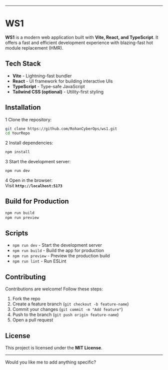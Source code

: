   

---

#  WS1

**WS1** is a modern web application built with **Vite, React, and TypeScript**. It offers a fast and efficient development experience with blazing-fast hot module replacement (HMR).  

##  Tech Stack  

-  **Vite** - Lightning-fast bundler  
-  **React** - UI framework for building interactive UIs  
-  **TypeScript** - Type-safe JavaScript  
- **Tailwind CSS (optional)** - Utility-first styling  

##  Installation  

1️ Clone the repository:  
```sh
git clone https://github.com/RohanCyberOps/ws1.git
cd YourRepo
```

2️ Install dependencies:  
```sh
npm install
```

3️ Start the development server:  
```sh
npm run dev
```

4️ Open in the browser:  
Visit **`http://localhost:5173`**  

##  Build for Production  

```sh
npm run build
npm run preview
```

##  Scripts  

- `npm run dev` - Start the development server  
- `npm run build` - Build the app for production  
- `npm run preview` - Preview the production build  
- `npm run lint` - Run ESLint  

##  Contributing  

Contributions are welcome! Follow these steps:  
1. Fork the repo  
2. Create a feature branch (`git checkout -b feature-name`)  
3. Commit your changes (`git commit -m "Add feature"`)  
4. Push to the branch (`git push origin feature-name`)  
5. Open a pull request  

##  License  

This project is licensed under the **MIT License**.  

---  

Would you like me to add anything specific? 
